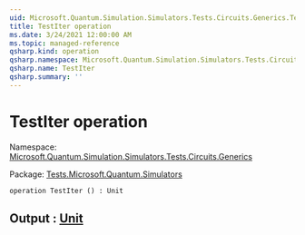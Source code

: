 ```yaml
---
uid: Microsoft.Quantum.Simulation.Simulators.Tests.Circuits.Generics.TestIter
title: TestIter operation
ms.date: 3/24/2021 12:00:00 AM
ms.topic: managed-reference
qsharp.kind: operation
qsharp.namespace: Microsoft.Quantum.Simulation.Simulators.Tests.Circuits.Generics
qsharp.name: TestIter
qsharp.summary: ''
---
```


# TestIter operation

Namespace: [Microsoft.Quantum.Simulation.Simulators.Tests.Circuits.Generics](xref:Microsoft.Quantum.Simulation.Simulators.Tests.Circuits.Generics)

Package: [Tests.Microsoft.Quantum.Simulators](https://nuget.org/packages/Tests.Microsoft.Quantum.Simulators)




```qsharp
operation TestIter () : Unit
```


## Output : [Unit](xref:microsoft.quantum.lang-ref.unit)


